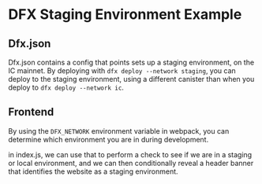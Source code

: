 # DFX Staging Environment Example

## Dfx.json

Dfx.json contains a config that points sets up a staging environment, on the IC mainnet. By deploying with `dfx deploy --network staging`, you can deploy to the staging environment, using a different canister than when you deploy to `dfx deploy --network ic`.

## Frontend

By using the `DFX_NETWORK` environment variable in webpack, you can determine which environment you are in during development.

in index.js, we can use that to perform a check to see if we are in a staging or local environment, and we can then conditionally reveal a header banner that identifies the website as a staging environment.
